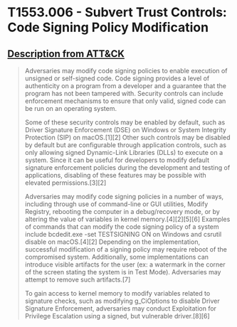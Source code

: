 # T1553.006 - Subvert Trust Controls: Code Signing Policy Modification 
## [Description from ATT&CK](https://attack.mitre.org/techniques/T1553/006)
<blockquote>Adversaries may modify code signing policies to enable execution of unsigned or self-signed code. Code signing provides a level of authenticity on a program from a developer and a guarantee that the program has not been tampered with. Security controls can include enforcement mechanisms to ensure that only valid, signed code can be run on an operating system.

Some of these security controls may be enabled by default, such as Driver Signature Enforcement (DSE) on Windows or System Integrity Protection (SIP) on macOS.[1][2] Other such controls may be disabled by default but are configurable through application controls, such as only allowing signed Dynamic-Link Libraries (DLLs) to execute on a system. Since it can be useful for developers to modify default signature enforcement policies during the development and testing of applications, disabling of these features may be possible with elevated permissions.[3][2]

Adversaries may modify code signing policies in a number of ways, including through use of command-line or GUI utilities, Modify Registry, rebooting the computer in a debug/recovery mode, or by altering the value of variables in kernel memory.[4][2][5][6] Examples of commands that can modify the code signing policy of a system include bcdedit.exe -set TESTSIGNING ON on Windows and csrutil disable on macOS.[4][2] Depending on the implementation, successful modification of a signing policy may require reboot of the compromised system. Additionally, some implementations can introduce visible artifacts for the user (ex: a watermark in the corner of the screen stating the system is in Test Mode). Adversaries may attempt to remove such artifacts.[7]

To gain access to kernel memory to modify variables related to signature checks, such as modifying g_CiOptions to disable Driver Signature Enforcement, adversaries may conduct Exploitation for Privilege Escalation using a signed, but vulnerable driver.[8][6]
</blockquote>
